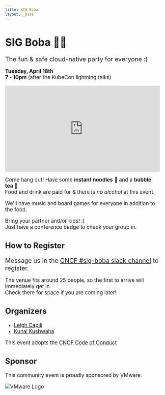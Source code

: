 ```yaml
---
title: SIG Boba
layout: _base
---
```

<big>

# SIG Boba 🧋🎉
<big>The fun & safe cloud-native party for everyone :)</big>

**Tuesday, April 18th  
7 - 10pm**  (after the KubeCon lightning talks)

<add-to-calendar-button name="SIG Boba 🧋🍜 🎉"
  location="Hey Cha Tea Company"
  startDate="2023-04-18"
  endDate="2023-04-16"
  startTime="19:00"
  endTime="22:00"
  timeZone="Europe/Amsterdam"
  options="'Apple','Google','iCal','Outlook.com','Microsoft 365','Microsoft Teams','Yahoo'"></add-to-calendar-button>

<div id="location" style="text-decoration:none; overflow:hidden;max-width:100%;height:280px;">
    <div id="embedded-map-display" style="height:100%; width:100%;max-width:100%;">
        <iframe style="height:100%;width:100%;border:0;" frameborder="0"
            src="https://www.google.com/maps/embed/v1/place?q=Hey+Cha+Tea+Company,+Van+Leijenberghlaan,+Amsterdam,+Netherlands&key=AIzaSyBFw0Qbyq9zTFTd-tUY6dZWTgaQzuU17R8"></iframe>
    </div>
</div>

Come hang out! Have some **instant noodles** 🍜 and a **bubble tea** 🧋  
Food and drink are paid for & there is _no alcohol_ at this event.

We'll have music and board games for everyone in addition to the food.

Bring your partner and/or kids! :)  
Just have a conference badge to check your group in.

## How to Register
<big>Message us in the [CNCF #sig-boba slack channel](https://cloud-native.slack.com/archives/C052LL415LP/) to register.</big>

The venue fits around 25 people, so the first to arrive will immediately get in.  
Check there for space if you are coming later!

## Organizers
 - [Leigh Capili](https://twitter.com/capileigh)
 - [Kunal Kushwaha](https://twitter.com/kunalstwt)

This event adopts the [CNCF Code of Conduct](https://github.com/cncf/foundation/blob/main/code-of-conduct.md)

## Sponsor
This community event is proudly sponsored by VMware.

![VMware Logo](https://upload.wikimedia.org/wikipedia/commons/thumb/9/9a/Vmware.svg/512px-Vmware.svg.png)


</br>
</br>
</br>
</br>
